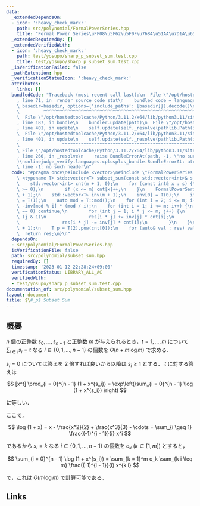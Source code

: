 ```yaml
---
data:
  _extendedDependsOn:
  - icon: ':heavy_check_mark:'
    path: src/polynomial/FormalPowerSeries.hpp
    title: "Formal Power Series\uFF08\u5F62\u5F0F\u7684\u51AA\u7D1A\u6570\uFF09"
  _extendedRequiredBy: []
  _extendedVerifiedWith:
  - icon: ':heavy_check_mark:'
    path: test/yosupo/sharp_p_subset_sum.test.cpp
    title: test/yosupo/sharp_p_subset_sum.test.cpp
  _isVerificationFailed: false
  _pathExtension: hpp
  _verificationStatusIcon: ':heavy_check_mark:'
  attributes:
    links: []
  bundledCode: "Traceback (most recent call last):\n  File \"/opt/hostedtoolcache/Python/3.11.2/x64/lib/python3.11/site-packages/onlinejudge_verify/documentation/build.py\"\
    , line 71, in _render_source_code_stat\n    bundled_code = language.bundle(stat.path,\
    \ basedir=basedir, options={'include_paths': [basedir]}).decode()\n          \
    \         ^^^^^^^^^^^^^^^^^^^^^^^^^^^^^^^^^^^^^^^^^^^^^^^^^^^^^^^^^^^^^^^^^^^^^^^^^^^^^^^^^\n\
    \  File \"/opt/hostedtoolcache/Python/3.11.2/x64/lib/python3.11/site-packages/onlinejudge_verify/languages/cplusplus.py\"\
    , line 187, in bundle\n    bundler.update(path)\n  File \"/opt/hostedtoolcache/Python/3.11.2/x64/lib/python3.11/site-packages/onlinejudge_verify/languages/cplusplus_bundle.py\"\
    , line 401, in update\n    self.update(self._resolve(pathlib.Path(included), included_from=path))\n\
    \  File \"/opt/hostedtoolcache/Python/3.11.2/x64/lib/python3.11/site-packages/onlinejudge_verify/languages/cplusplus_bundle.py\"\
    , line 401, in update\n    self.update(self._resolve(pathlib.Path(included), included_from=path))\n\
    \                ^^^^^^^^^^^^^^^^^^^^^^^^^^^^^^^^^^^^^^^^^^^^^^^^^^^^^^^^^\n \
    \ File \"/opt/hostedtoolcache/Python/3.11.2/x64/lib/python3.11/site-packages/onlinejudge_verify/languages/cplusplus_bundle.py\"\
    , line 260, in _resolve\n    raise BundleErrorAt(path, -1, \"no such header\"\
    )\nonlinejudge_verify.languages.cplusplus_bundle.BundleErrorAt: atcoder/convolution:\
    \ line -1: no such header\n"
  code: "#pragma once\n#include <vector>\n#include \"FormalPowerSeries.hpp\"\n\ntemplate\
    \ <typename T> std::vector<T> subset_sum(const std::vector<int>& s, int m) {\n\
    \    std::vector<int> cnt(m + 1, 0);\n    for (const int& x : s) {\n        assert(x\
    \ >= 0);\n        if (x <= m) cnt[x]++;\n    }\n    FormalPowerSeries<T> res(m\
    \ + 1);\n    std::vector<T> inv(m + 1);\n    inv[0] = T(0);\n    if (m > 0) inv[1]\
    \ = T(1);\n    auto mod = T::mod();\n    for (int i = 2; i <= m; i++) inv[i] =\
    \ -inv[mod % i] * (mod / i);\n    for (int i = 1; i <= m; i++) {\n        if (cnt[i]\
    \ == 0) continue;\n        for (int j = 1; i * j <= m; j++) {\n            if\
    \ (j & 1)\n                res[i * j] += inv[j] * cnt[i];\n            else\n\
    \                res[i * j] -= inv[j] * cnt[i];\n        }\n    }\n    res = res.exp(m\
    \ + 1);\n    T p = T(2).pow(cnt[0]);\n    for (auto& val : res) val *= p;\n  \
    \  return res;\n}\n"
  dependsOn:
  - src/polynomial/FormalPowerSeries.hpp
  isVerificationFile: false
  path: src/polynomial/subset_sum.hpp
  requiredBy: []
  timestamp: '2023-01-12 22:28:24+09:00'
  verificationStatus: LIBRARY_ALL_AC
  verifiedWith:
  - test/yosupo/sharp_p_subset_sum.test.cpp
documentation_of: src/polynomial/subset_sum.hpp
layout: document
title: $\#_p$ Subset Sum
---
```


## 概要
$n$ 個の正整数 $s_0, \dots , s_{n - 1}$ と正整数 $m$ が与えられるとき，$t = 1, \dots , m$ について $\sum_{i \in I} s_i = t$ なる $I \subseteq \{0, 1, \dots , n - 1\}$ の個数を $O(n + m \log m)$ で求める．

$s_i = 0$ については答えを $2$ 倍すれば良いから以降は $s_i \geq 1$ とする．
$t$ に対する答えは

$$
[x^t] \prod_{i = 0}^{n - 1} (1 + x^{s_i}) = \exp\left(\sum_{i = 0}^{n - 1} \log (1 + x^{s_i}) \right)
$$

に等しい．

ここで，

$$
\log (1 + x) = x - \frac{x^2}{2} + \frac{x^3}{3} - \cdots = \sum_{i \geq 1} \frac{(-1)^{i - 1}}{i} x^i
$$

であるから $s_i = k$ なる $i \in \{0, 1, \dots , n - 1\}$ の個数を $c_k\ (k \in [1, m])$ とすると，

$$
\sum_{i = 0}^{n - 1} \log (1 + x^{s_i}) = \sum_{k = 1}^m c_k \sum_{k i \leq m} \frac{(-1)^{i - 1}}{i} x^{k i}
$$

で，これは $O(m \log m)$ で計算可能である．


## Links
